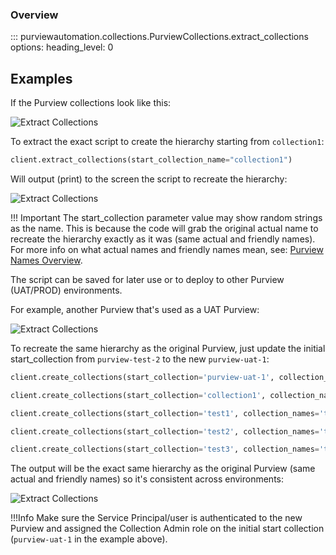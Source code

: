 ### Overview
::: purviewautomation.collections.PurviewCollections.extract_collections
    options:
        heading_level: 0

## Examples

If the Purview collections look like this:

![Extract Collections](../img/tutorial/extract-collections/image01.png)

To extract the exact script to create the hierarchy starting from `collection1`:

```Python
client.extract_collections(start_collection_name="collection1")
```

Will output (print) to the screen the script to recreate the hierarchy:

![Extract Collections](../img/tutorial/extract-collections/image02.png)

!!! Important
    The start_collection parameter value may show random strings as the name. This is because the code will grab the original actual name to recreate the hierarchy exactly as it was (same actual and friendly names). For more info on what actual names and friendly names mean, see:  [Purview Names Overview](../how-purview-names-work.md).

The script can be saved for later use or to deploy to other Purview (UAT/PROD) environments. 

For example, another Purview that's used as a UAT Purview:

![Extract Collections](../img/tutorial/extract-collections/image03.png)

To recreate the same hierarchy as the original Purview, just update the initial start_collection from `purview-test-2` to the new `purview-uat-1`:

```Python
client.create_collections(start_collection='purview-uat-1', collection_names='collection1',safe_delete_friendly_name='collection1')         

client.create_collections(start_collection='collection1', collection_names='test1', safe_delete_friendly_name='test1')

client.create_collections(start_collection='test1', collection_names='test2', safe_delete_friendly_name='test2')

client.create_collections(start_collection='test2', collection_names='test3', safe_delete_friendly_name='test3')

client.create_collections(start_collection='test3', collection_names='test4', safe_delete_friendly_name='test4')
```

The output will be the exact same hierarchy as the original Purview (same actual and friendly names) so it's consistent across environments:

![Extract Collections](../img/tutorial/extract-collections/image04.png)

!!!Info
    Make sure the Service Principal/user is authenticated to the new Purview and assigned the Collection Admin role on the initial start collection (`purview-uat-1` in the example above).







